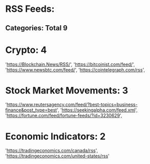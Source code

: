 # RSS Feeds:

## Categories: Total 9

# Crypto: 4
'https://Blockchain.News/RSS/',
'https://bitcoinist.com/feed/',
'https://www.newsbtc.com/feed/',
'https://cointelegraph.com/rss',

# Stock Market Movements: 3
'https://www.reutersagency.com/feed/?best-topics=business-finance&post_type=best',
'https://seekingalpha.com/feed.xml',
'https://fortune.com/feed/fortune-feeds/?id=3230629',

# Economic Indicators: 2
'https://tradingeconomics.com/canada/rss',
'https://tradingeconomics.com/united-states/rss'

